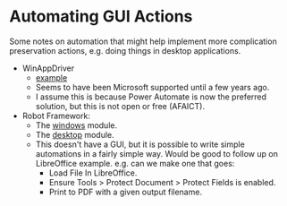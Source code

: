 # Automating GUI Actions

Some notes on automation that might help implement more complication preservation actions, e.g. doing things in desktop applications.

- WinAppDriver
	- [example](https://techcommunity.microsoft.com/t5/testingspot-blog/winappdriver-and-desktop-ui-test-automation/ba-p/1124543)
	- Seems to have been Microsoft supported until a few years ago.
	- I assume this is because Power Automate is now the preferred solution, but this is not open or free (AFAICT).
- Robot Framework:
	- The [windows](https://rpaframework.org/libraries/windows/) module.
	- The [desktop](https://robocorp.com/docs/libraries/rpa-framework/rpa-desktop) module.
	- This doesn't have a GUI, but it is possible to write simple automations in a fairly simple way. Would be good to follow up on LibreOffice example. e.g. can we make one that goes:
		- Load File In LibreOffice.
		- Ensure Tools > Protect Document > Protect Fields is enabled.
		- Print to PDF with a given output filename.

